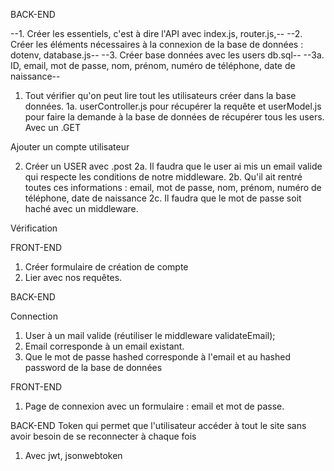BACK-END

--1. Créer les essentiels, c'est à dire l'API avec index.js, router.js,--
--2. Créer les éléments nécessaires à la connexion de la base de données : dotenv, database.js--
--3. Créer base données avec les users db.sql--
    --3a. ID, email, mot de passe, nom, prénom, numéro de téléphone, date de naissance--

1. Tout vérifier qu'on peut lire tout les utilisateurs créer dans la base données.
    1a. userController.js pour récupérer la requête et userModel.js pour faire la demande à la base de données de récupérer tous les users. Avec un .GET

Ajouter un compte utilisateur

2. Créer un USER avec .post
    2a. Il faudra que le user ai mis un email valide qui respecte les conditions de notre middleware.
    2b. Qu'il ait rentré toutes ces informations : email, mot de passe, nom, prénom, numéro de téléphone, date de naissance
    2c. Il faudra que le mot de passe soit haché avec un middleware.

Vérification

FRONT-END

1. Créer formulaire de création de compte
2. Lier avec nos requêtes.


BACK-END

Connection 
1. User à un mail valide (réutiliser le middleware validateEmail);
2. Email corresponde à un email existant.
3. Que le mot de passe hashed corresponde à l'email et au hashed password de la base de données


FRONT-END

1. Page de connexion avec un formulaire : email et mot de passe.



BACK-END
Token qui permet que l'utilisateur accéder à tout le site sans avoir besoin de se reconnecter à chaque fois

1. Avec jwt, jsonwebtoken






